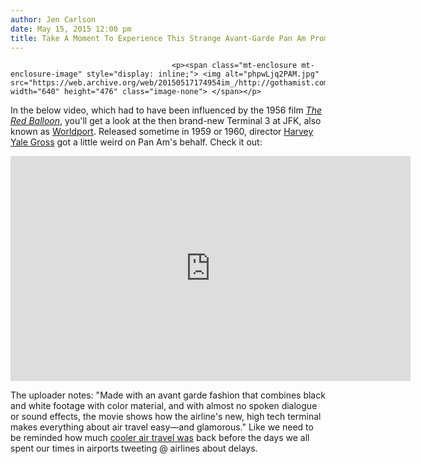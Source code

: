 ```yaml
---
author: Jen Carlson
date: May 15, 2015 12:00 pm
title: Take A Moment To Experience This Strange Avant-Garde Pan Am Promotional Video From 1960
---
```


	
										<p><span class="mt-enclosure mt-enclosure-image" style="display: inline;"> <img alt="phpwLjq2PAM.jpg" src="https://web.archive.org/web/20150517174954im_/http://gothamist.com/attachments/arts_jen/phpwLjq2PAM.jpg" width="640" height="476" class="image-none"> </span></p>

<p>In the below video, which had to have been influenced by the 1956 film <a href="https://web.archive.org/web/20150517174954/http://www.imdb.com/title/tt0048980/"><em>The Red Balloon</em></a>, you&apos;ll get a look at the then brand-new Terminal 3 at JFK, also known as <a href="https://web.archive.org/web/20150517174954/http://en.wikipedia.org/wiki/Worldport_%28Pan_Am%29">Worldport</a>. Released sometime in 1959 or 1960, director <a href="https://web.archive.org/web/20150517174954/http://explore.bfi.org.uk/4ce2b7315af25">Harvey Yale Gross</a> got a little weird on Pan Am&apos;s behalf. Check it out: </p>

<p><iframe width="640" height="360" src="https://web.archive.org/web/20150517174954if_/https://www.youtube.com/embed/qIgxQn6qBXw" frameborder="0" allowfullscreen></iframe></p>

<p>The uploader notes: &quot;Made with an avant garde fashion that combines black and white footage with color material, and with almost no spoken dialogue or sound effects, the movie shows how the airline&apos;s new, high tech terminal makes everything about air travel easy&#x2014;and glamorous.&quot; Like we need to be reminded how much <a href="https://web.archive.org/web/20150517174954/http://gothamist.com/2013/08/19/8_reasons_air_travel_used_to_be_coo.php">cooler air travel was</a> back before the days we all spent our times in airports tweeting @ airlines about delays.<br>
</p>					
										
									
				